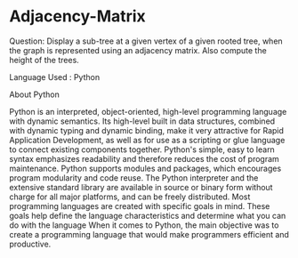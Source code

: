 # Adjacency-Matrix

Question:
Display a sub-tree at a given vertex of a given rooted tree, when the graph is represented using an adjacency matrix. Also compute the height of the trees.

Language Used : Python

About Python

Python is an interpreted, object-oriented, high-level programming language with dynamic semantics. Its high-level built in data structures, combined with dynamic typing and dynamic binding, make it very attractive for Rapid Application Development, as well as for use as a scripting or glue language to connect existing components together. Python's simple, easy to learn syntax emphasizes readability and therefore reduces the cost of program maintenance. Python supports modules and packages, which encourages program modularity and code reuse. The Python interpreter and the extensive standard library are available in source or binary form without charge for all major platforms, and can be freely distributed.
Most programming languages are created with specific goals in mind. These goals help define the language characteristics and determine what you can do with the language
When it comes to Python, the main objective was to create a programming language that would make programmers efficient and productive.
